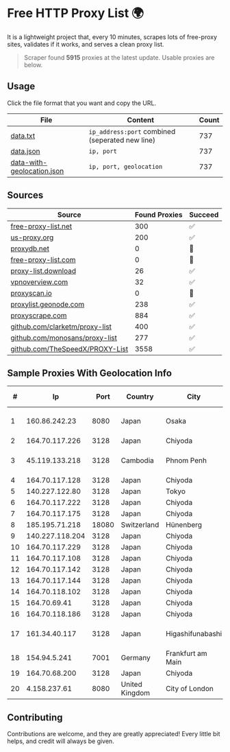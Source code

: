 
# Free HTTP Proxy List 🌍

It is a lightweight project that, every 10 minutes, scrapes lots of free-proxy sites, validates if it works, and serves a clean proxy list.


> Scraper found **5915** proxies at the latest update. Usable proxies are below.

## Usage

Click the file format that you want and copy the URL.


|File|Content|Count|
|----|-------|-----|
|[data.txt](https://raw.githubusercontent.com/themiralay/Proxy-List-World/master/data.txt)|`ip_address:port` combined (seperated new line)|737|
|[data.json](https://raw.githubusercontent.com/themiralay/Proxy-List-World/master/data.json)|`ip, port`|737|
|[data-with-geolocation.json](https://raw.githubusercontent.com/themiralay/Proxy-List-World/master/data-with-geolocation.json)|`ip, port, geolocation`|737|

## Sources

|Source|Found Proxies|Succeed|
|------|-------------|-------|
|[free-proxy-list.net](https://free-proxy-list.net)|300|✅|
|[us-proxy.org](https://www.us-proxy.org)|200|✅|
|[proxydb.net](http://proxydb.net)|0|🚫|
|[free-proxy-list.com](https://free-proxy-list.com/?page=&port=&type%5B%5D=http&type%5B%5D=https&up_time=0&search=Search)|0|🚫|
|[proxy-list.download](https://www.proxy-list.download/HTTP)|26|✅|
|[vpnoverview.com](https://vpnoverview.com/privacy/anonymous-browsing/free-proxy-servers)|32|✅|
|[proxyscan.io](https://www.proxyscan.io)|0|🚫|
|[proxylist.geonode.com](https://proxylist.geonode.com/api/proxy-list?limit=300&page=1&sort_by=lastChecked&sort_type=desc&protocols=http,https)|238|✅|
|[proxyscrape.com](https://api.proxyscrape.com/v2/?request=displayproxies&protocol=http&timeout=10000&country=all&ssl=all&anonymity=all)|884|✅|
|[github.com/clarketm/proxy-list](https://raw.githubusercontent.com/clarketm/proxy-list/master/proxy-list-raw.txt)|400|✅|
|[github.com/monosans/proxy-list](https://raw.githubusercontent.com/monosans/proxy-list/main/proxies/http.txt)|277|✅|
|[github.com/TheSpeedX/PROXY-List](https://raw.githubusercontent.com/TheSpeedX/PROXY-List/master/http.txt)|3558|✅|


## Sample Proxies With Geolocation Info

|#|Ip|Port|Country|City|Internet Service Provider|
|-|--|----|-------|----|-------------------------|
|1|160.86.242.23|8080|Japan|Osaka|Sony Network Communications Inc|
|2|164.70.117.226|3128|Japan|Chiyoda|InfoSphere|
|3|45.119.133.218|3128|Cambodia|Phnom Penh|VIETTEL (CAMBODIA) PTE., LTD|
|4|164.70.117.128|3128|Japan|Chiyoda|InfoSphere|
|5|140.227.122.80|3128|Japan|Tokyo|InfoSphere|
|6|164.70.117.222|3128|Japan|Chiyoda|InfoSphere|
|7|164.70.117.175|3128|Japan|Chiyoda|InfoSphere|
|8|185.195.71.218|18080|Switzerland|Hünenberg|Datasource AG|
|9|140.227.118.204|3128|Japan|Chiyoda|InfoSphere|
|10|164.70.117.229|3128|Japan|Chiyoda|InfoSphere|
|11|164.70.117.108|3128|Japan|Chiyoda|InfoSphere|
|12|164.70.117.142|3128|Japan|Chiyoda|InfoSphere|
|13|164.70.117.144|3128|Japan|Chiyoda|InfoSphere|
|14|164.70.118.102|3128|Japan|Chiyoda|InfoSphere|
|15|164.70.69.41|3128|Japan|Chiyoda|InfoSphere|
|16|164.70.118.186|3128|Japan|Chiyoda|InfoSphere|
|17|161.34.40.117|3128|Japan|Higashifunabashi|NTT PC Communications, Inc.|
|18|154.94.5.241|7001|Germany|Frankfurt am Main|Yisu Cloud|
|19|164.70.68.200|3128|Japan|Chiyoda|InfoSphere|
|20|4.158.237.61|8080|United Kingdom|City of London|Microsoft Corporation|



## Contributing

Contributions are welcome, and they are greatly appreciated! Every
little bit helps, and credit will always be given.

